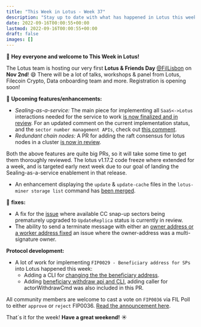```yaml
---
title: "This Week in Lotus - Week 37"
description: "Stay up to date with what has happened in Lotus this week"
date: 2022-09-16T00:00:55+00:00
lastmod: 2022-09-16T00:00:55+00:00
draft: false
images: []
---
```


:wave: **Hey everyone and welcome to This Week in Lotus!**

The Lotus team is hosting our very first **Lotus & Friends Day** [@FilLisbon](https://hub.fil.org/fil-lisbon) on **Nov 2nd**! :smile: There will be a lot of talks, workshops & panel from Lotus, Filecoin Crypto, Data onboarding team and more. Registration is opening soon!

:rocket: **Upcoming features/enhancements:**

- *Sealing-as-a-service:* The main piece for implementing all `SaaS<->Lotus` interactions needed for the service to work [is now finalized and in review](https://github.com/filecoin-project/lotus/pull/9210). For an updated comment on the current implementation status, and the `sector number management APIs`, check out [this comment](https://github.com/filecoin-project/lotus/discussions/9079#discussioncomment-3652044).
- *Redundant chain nodes:* A PR for adding the raft consensus for lotus nodes in a cluster [is now in review](https://github.com/filecoin-project/lotus/pull/9294).

Both the above features are quite big PRs, so it will take some time to get them thoroughly reviewed. The lotus v1.17.2 code freeze where extended for a week, and is targeted early next week due to our goal of landing the Sealing-as-a-service enablement in that release.

- An enhancement displaying the `update` & `update-cache` files in the `lotus-miner storage list` command has [been merged](https://github.com/filecoin-project/lotus/pull/9323).

:bug: **fixes:**

- A fix for the [issue](https://github.com/filecoin-project/lotus/issues/8686) where available CC snap-up sectors being prematurely upgraded to `UpdateReplica` status is currently in review.
- The ability to send a terminate message with either an [owner address or a worker address fixed](https://github.com/filecoin-project/lotus/issues/8664) an issue where the owner-address was a multi-signature owner.

**Protocol development:**
- A lot of work for implementing `FIP0029 - Beneficiary address for SPs` into Lotus happened this week:
    - Adding a CLI for [changing the the beneficiary address](https://github.com/filecoin-project/lotus/pull/9307).
    - Adding [beneficiary withdraw api and CLI](https://github.com/filecoin-project/lotus/pull/9296), adding caller for actorWithdrawCmd was also included in this PR.

All community members are welcome to cast a vote on `FIP0036` via FIL Poll to either `approve` or `reject` FIP0036. [Read the announcement here](https://filecoinproject.slack.com/archives/C01EU76LPCJ/p1663189570934929).

That´s it for the week! **Have a great weekend!** :sunny: